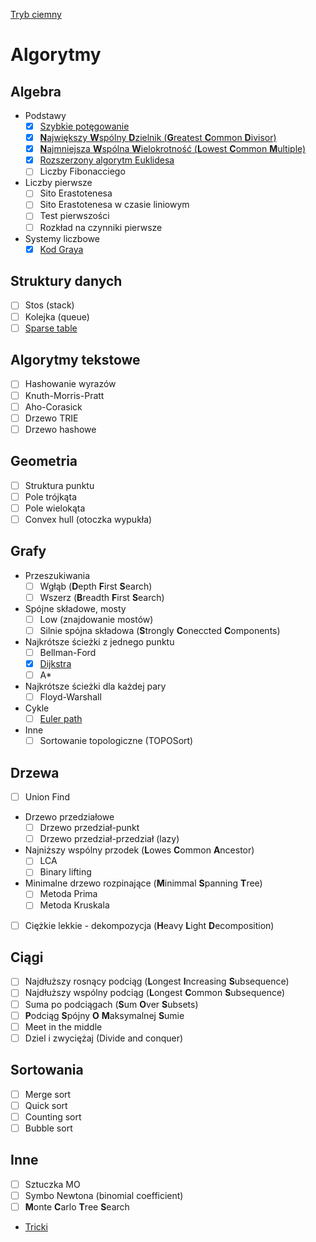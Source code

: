 [Tryb ciemny](../../..)
# Algorytmy

## Algebra
* Podstawy
	* [x] [Szybkie potęgowanie](Algorytmy/Algebra/Podstawy/Szybkie_potegowanie)
	* [x] [**N**ajwiększy **W**spólny **D**zielnik (**G**reatest **C**ommon **D**ivisor)](Algorytmy/Algebra/Podstawy/Najwiekszy_Wspolny_Dzielnik)
	* [x] [**N**ajmniejsza **W**spólna **W**ielokrotność (**L**owest **C**ommon **M**ultiple)](Algorytmy/Algebra/Podstawy/Najmniejsza_Wspolna_Wielokrotnosc)
	* [x] [Rozszerzony algorytm Euklidesa](Algorytmy/Algebra/Podstawy/Rozszerzony_algorytm_Euklidesa)
	* [ ] Liczby Fibonacciego
* Liczby pierwsze
	* [ ] Sito Erastotenesa
	* [ ] Sito Erastotenesa w czasie liniowym
	* [ ] Test pierwszości
	* [ ] Rozkład na czynniki pierwsze
* Systemy liczbowe
	* [x] [Kod Graya](Algorytmy/Algebra/Systemy_liczbowe/Kod_Graya)

## Struktury danych
* [ ] Stos (stack)
* [ ] Kolejka (queue)
* [ ] [Sparse table](Algorytmy/Struktury_danych/Sparse_table)

## Algorytmy tekstowe
* [ ] Hashowanie wyrazów
* [ ] Knuth-Morris-Pratt
* [ ] Aho-Corasick
* [ ] Drzewo TRIE
* [ ] Drzewo hashowe

## Geometria
* [ ] Struktura punktu
* [ ] Pole trójkąta
* [ ] Pole wielokąta
* [ ] Convex hull (otoczka wypukła)

## Grafy
* Przeszukiwania
	* [ ] Wgłąb (**D**epth **F**irst **S**earch)
	* [ ] Wszerz (**B**readth **F**irst **S**earch)
* Spójne składowe, mosty
	* [ ] Low (znajdowanie mostów)
	* [ ] Silnie spójna składowa (**S**trongly **C**oneccted **C**omponents)
* Najkrótsze ścieżki z jednego punktu
	* [ ] Bellman-Ford
	* [x] [Dijkstra](Algorytmy/Grafy/Najkr_sciezki_z_jednego_pkt/Dijkstra)
	* [ ] A*
* Najkrótsze ścieżki dla każdej pary
	* [ ] Floyd-Warshall
* Cykle
	* [ ] [Euler path](Algorytmy/Grafy/Cykle/Euler_path)
* Inne
	* [ ] Sortowanie topologiczne (TOPOSort)

## Drzewa
* [ ] Union Find
* Drzewo przedziałowe
	* [ ] Drzewo przedział-punkt
	* [ ] Drzewo przedział-przedział (lazy)
* Najniższy wspólny przodek (**L**owes **C**ommon **A**ncestor)
	* [ ] LCA
	* [ ] Binary lifting
* Minimalne drzewo rozpinające (**M**inimmal **S**panning **T**ree)
	* [ ] Metoda Prima
	* [ ] Metoda Kruskala
* [ ] Ciężkie lekkie - dekompozycja (**H**eavy **L**ight **D**ecomposition)

## Ciągi
* [ ] Najdłuższy rosnący podciąg (**L**ongest **I**ncreasing **S**ubsequence)
* [ ] Najdłuższy wspólny podciąg (**L**ongest **C**ommon **S**ubsequence)
* [ ] Suma po podciągach (**S**um **O**ver **S**ubsets)
* [ ] **P**odciąg **S**pójny **O** **M**aksymalnej **S**umie
* [ ] Meet in the middle
* [ ] Dziel i zwyciężaj (Divide and conquer)

## Sortowania
* [ ] Merge sort
* [ ] Quick sort
* [ ] Counting sort
* [ ] Bubble sort

## Inne
* [ ] Sztuczka MO
* [ ] Symbo Newtona (binomial coefficient)
* [ ] **M**onte **C**arlo **T**ree **S**earch
* [Tricki](Algorytmy/Inne/Tricki)
